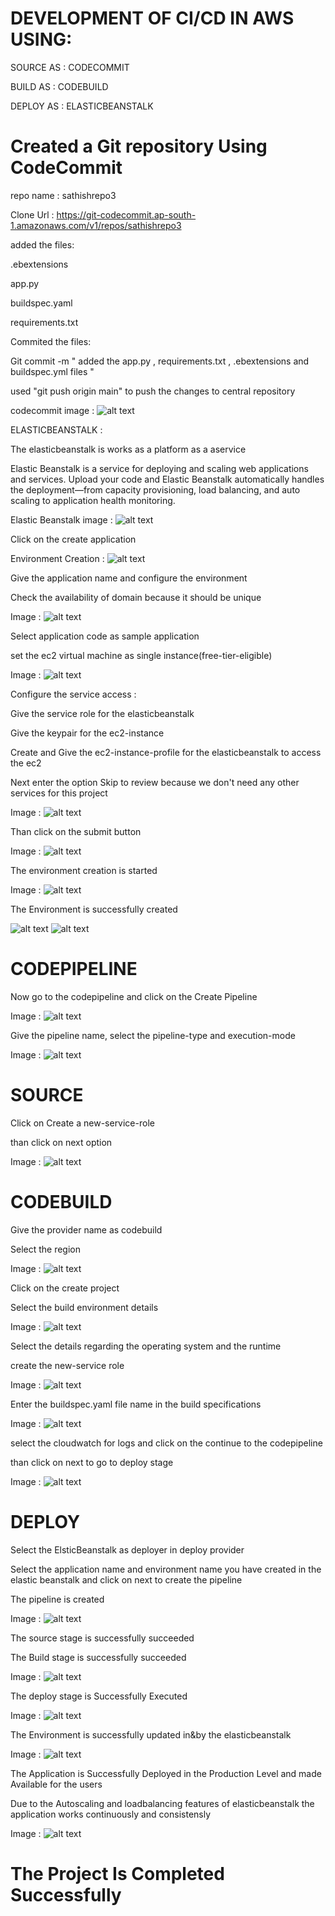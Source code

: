 # DEVELOPMENT OF CI/CD IN AWS USING:
 SOURCE AS : CODECOMMIT

 BUILD AS  : CODEBUILD

 DEPLOY AS : ELASTICBEANSTALK


# Created a Git repository Using CodeCommit

repo name : sathishrepo3

Clone Url : https://git-codecommit.ap-south-1.amazonaws.com/v1/repos/sathishrepo3

added the files:

.ebextensions

app.py

buildspec.yaml

requirements.txt

Commited the files:

Git commit -m " added the app.py , requirements.txt , .ebextensions and buildspec.yml files "

used "git push origin main" to push the changes to central repository

codecommit image : ![alt text](<Screenshot 2024-04-21 182138-1.png>)

ELASTICBEANSTALK :

The elasticbeanstalk is works as a platform as a aservice

Elastic Beanstalk is a service for deploying and scaling web applications and services. Upload your code and Elastic Beanstalk automatically handles the deployment—from capacity provisioning, load balancing, and auto scaling to application health monitoring.

Elastic Beanstalk image : ![alt text](<Screenshot 2024-04-21 173619.png>)

Click on the create application

Environment Creation : ![alt text](<Screenshot 2024-04-21 173715.png>)

Give the application name and configure the environment

Check the availability of domain because it should be unique

Image : ![alt text](<Screenshot 2024-04-21 173818-1.png>)

Select application code as sample application

set the ec2 virtual machine as single instance(free-tier-eligible)

Image : ![alt text](<Screenshot 2024-04-21 173914.png>)

Configure the service access :

Give the service role for the elasticbeanstalk

Give the keypair for the ec2-instance

Create and Give the ec2-instance-profile for the elasticbeanstalk to access the ec2

Next enter the option Skip to review because we don't need any other services for this project

Image : ![alt text](<Screenshot 2024-04-21 174019.png>)

Than click on the submit button

Image : ![alt text](<Screenshot 2024-04-21 174153.png>)

The environment creation is started

Image : ![alt text](<Screenshot 2024-04-21 174402.png>)

The Environment is successfully created

![alt text](<Screenshot 2024-04-21 174510.png>)
![alt text](<Screenshot 2024-04-21 174526.png>)

# CODEPIPELINE

Now go to the codepipeline and click on the Create Pipeline

Image : ![alt text](<Screenshot 2024-04-21 174651.png>)

Give the pipeline name, select the pipeline-type and execution-mode

Image : ![alt text](<Screenshot 2024-04-21 174903.png>)

# SOURCE

Click on Create a new-service-role

than click on next option

Image : ![alt text](<Screenshot 2024-04-21 174925.png>)

# CODEBUILD

Give the provider name as codebuild

Select the region

Image : ![alt text](<Screenshot 2024-04-21 175118.png>)

Click on the create project

Select the build environment details

Image : ![alt text](<Screenshot 2024-04-21 175303-2.png>)
 
Select the details regarding the operating system and the runtime

create the new-service role

Image : ![alt text](<Screenshot 2024-04-21 175321.png>)

Enter the buildspec.yaml file name in the build specifications

Image : ![alt text](<Screenshot 2024-04-21 175343.png>)

select the cloudwatch for logs and click on the continue to the codepipeline

than click on next to go to deploy stage

Image : ![alt text](<Screenshot 2024-04-21 175353.png>)

# DEPLOY

Select the ElsticBeanstalk as deployer in deploy provider

Select the application name and environment name you have created in the elastic beanstalk and click on next to create the pipeline

The pipeline is created

Image : ![alt text](<Screenshot 2024-04-21 175449.png>)

The source stage is successfully succeeded

The Build stage is successfully succeeded

Image : ![alt text](<Screenshot 2024-04-21 181612.png>)

The deploy stage is Successfully Executed

Image : ![alt text](<Screenshot 2024-04-21 181627.png>)

The Environment is successfully updated in&by the elasticbeanstalk

Image : ![alt text](<Screenshot 2024-04-21 181520.png>)

The Application is Successfully Deployed in the Production Level and made Available for the users

Due to the Autoscaling and loadbalancing features of elasticbeanstalk the application works continuously and consistensly

Image : ![alt text](<Screenshot 2024-04-21 181554.png>)

# The Project Is Completed Successfully



